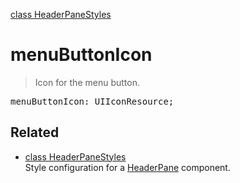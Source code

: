 [class HeaderPaneStyles](HeaderPaneStyles.md)

# menuButtonIcon

> Icon for the menu button.

<pre class="docgen_signature">menuButtonIcon: UIIconResource;</pre>

## Related

- [<!--{ref:class}-->class HeaderPaneStyles](HeaderPaneStyles.md) \
    Style configuration for a [HeaderPane](HeaderPane.md) component.
